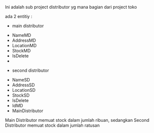 Ini adalah sub project distributor yg mana bagian dari project toko

ada 2 entitiy :
* main distributor
- NameMD
- AddressMD
- LocationMD
- StockMD
- IsDelete
- 
* second distributor
- NameSD
- AddressSD	
- LocationSD
- StockSD	
- IsDelete
- IdMD
- MainDistributor

Main Distributor memuat stock dalam jumlah ribuan, sedangkan Second Distributor memuat stock dalam jumlah ratusan